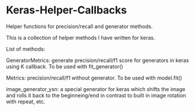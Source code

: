 # Keras-Helper-Callbacks
Helper functions for precision/recall and generator methods.

This is a collection of helper methods I have written for keras.

List of methods:

GeneratorMetrics: generate precision/recall/f1 score for generators in keras using K callback. To be used with fit_generator()

Metrics: precision/recall/f1 without generator. To be used with model.fit()

image_generator_ysn: a special generator for keras which shifts the image and rolls it back to the beginneing/end in contrast to built in image rotation with repeat, etc.
